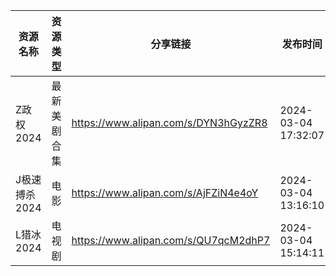 | 资源名称      | 资源类型   | 分享链接                                 | 发布时间                |
| --------- | ------ | ------------------------------------ | ------------------- |
| Z政权2024   | 最新美剧合集 | https://www.alipan.com/s/DYN3hGyzZR8 | 2024-03-04 17:32:07 |
| J极速搏杀2024 | 电影     | https://www.alipan.com/s/AjFZiN4e4oY | 2024-03-04 13:16:10 |
| L猎冰2024   | 电视剧    | https://www.alipan.com/s/QU7qcM2dhP7 | 2024-03-04 15:14:11 |
